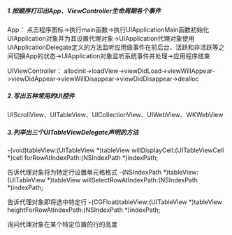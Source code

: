 ##### 1.按顺序打印出App、ViewController生命周期各个事件
App：
点击程序图标->执行main函数->执行UIApplicationMain函数初始化UIApplication对象并为其设置代理对象->UIApplication代理对象使用UIApplicationDelegate定义的方法监听应用级事件在前后台、活跃和非活跃等之间切换App的状态->UIApplication对象监听系统事件并处理->应用程序结束

UIViewController：
allocinit->loadView->viewDidLoad->viewWillAppear->viewDidAppear->viewWillDisappear->viewDidDisappear->dealloc
##### 2.写出五种常用的UI控件
UIScrollView、UITableView、UICollectionView、UIWebView、WKWebView
##### 3.列举出三个UITableViewDelegate声明的方法
 -(void)tableView:(UITableView *)tableView 
  willDisplayCell:(UITableViewCell *)cell 
forRowAtIndexPath:(NSIndexPath *)indexPath;


告诉代理对象将为特定行设置单元格格式
-(NSIndexPath *)tableView:(UITableView *)tableView 
 willSelectRowAtIndexPath:(NSIndexPath *)indexPath;
 

告诉代理对象即将选中特定行
-(CGFloat)tableView:(UITableView *)tableView 
heightForRowAtIndexPath:(NSIndexPath *)indexPath;


询问代理对象在某个特定位置的行的高度
